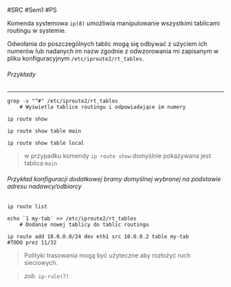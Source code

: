 #SRC #Sem1 #PS

Komenda systemowa `ip(8)` umożliwia manipulowanie wszystkimi tablicami routingu w systemie.

Odwołania do poszczególnych tablic mogą się odbywać z użyciem ich numerów lub nadanych im nazw zgodnie z odwzorowania mi zapisanym w pliku konfiguracyjnym `/etc/iproute2/rt_tables`.

###### Przykłady
---
``` shell
grep -v "^#" /etc/iproute2/rt_tables
	# Wyświetla tablice routingu i odpowiadające im numery

ip route show

ip route show table main

ip route show table local
```

> w przypadku komendy `ip route show` domyślnie pokazywana jest tablica `main`


###### Przykład konfiguracji _dodatkowej_ bramy domyślnej wybranej na podstawie adresu nadawcy/odbiorcy
``` Shell
ip route list

echo `1 my-tab` >> /etc/iproute2/rt_tables
	# Dodanie nowej tablicy do tablic routingu

ip route add 10.0.0.0/24 dev eth1 src 10.0.0.2 table my-tab
#TODO prez 11/32

```

>Polityki trasowania mogą być użyteczne aby rozłożyć ruch sieciowych. 

>_zob._ `ip-rule(7)`

